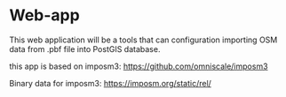 # Web-app

This web application will be a tools that can configuration importing OSM data from .pbf file into PostGIS database.

this app is based on imposm3: https://github.com/omniscale/imposm3

Binary data for imposm3: https://imposm.org/static/rel/

